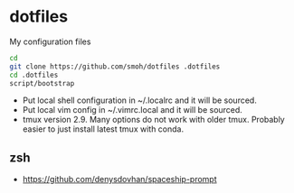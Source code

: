 dotfiles
========

My configuration files

```sh
cd
git clone https://github.com/smoh/dotfiles .dotfiles
cd .dotfiles
script/bootstrap
```

- Put local shell configuration in ~/.localrc and it will be sourced.
- Put local vim config in ~/.vimrc.local and it will be sourced.
- tmux version 2.9. Many options do not work with older tmux. Probably easier to just install latest tmux with conda.

zsh
---
- https://github.com/denysdovhan/spaceship-prompt

